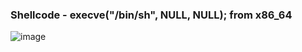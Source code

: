 ### Shellcode - execve("/bin/sh", NULL, NULL); from x86_64
![image](https://user-images.githubusercontent.com/77762068/129812247-9d8c2bc4-465b-4694-91da-2593dc474fd2.png)

